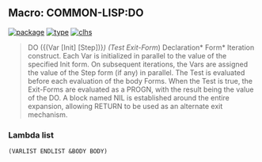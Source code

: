 ## Macro: COMMON-LISP:DO
[![package](https://img.shields.io/badge/Package-COMMON--LISP-5f9ea0.svg?style=social&colorA=999999)](../) [![type](https://img.shields.io/badge/Type-Macro-5f9ea0.svg?style=social&colorA=999999)](../#macro) [![clhs](https://img.shields.io/badge/CLHS-DO-5f9ea0.svg?style=social&colorA=999999)](http://www.lispworks.com/documentation/HyperSpec/Body/m_do_do.htm) 

> DO ({(Var [Init] [Step])}*) (Test Exit-Form*) Declaration* Form*
> Iteration construct. Each Var is initialized in parallel to the value of the
> specified Init form. On subsequent iterations, the Vars are assigned the
> value of the Step form (if any) in parallel. The Test is evaluated before
> each evaluation of the body Forms. When the Test is true, the Exit-Forms
> are evaluated as a PROGN, with the result being the value of the DO. A block
> named NIL is established around the entire expansion, allowing RETURN to be
> used as an alternate exit mechanism.

### Lambda list
```
(VARLIST ENDLIST &BODY BODY)
```
